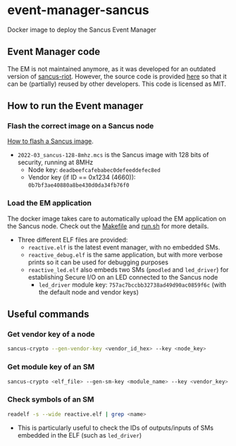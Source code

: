 # event-manager-sancus
Docker image to deploy the Sancus Event Manager

## Event Manager code

The EM is not maintained anymore, as it was developed for an outdated version of [sancus-riot](https://github.com/sancus-tee/sancus-riot). However, the source code is provided [here](sancus-em.zip) so that it can be (partially) reused by other developers. This code is licensed as MIT.

## How to run the Event manager

### Flash the correct image on a Sancus node

[How to flash a Sancus image](https://github.com/sancus-tee/sancus-main#xstools-installation).

- `2022-03_sancus-128-8mhz.mcs` is the Sancus image with 128 bits of security, running at 8MHz
    - Node key: `deadbeefcafebabec0defeeddefec8ed`
    - Vendor key (if ID == 0x1234 (4660)): `0b7bf3ae40880a8be430d0da34fb76f0`

### Load the EM application

The docker image takes care to automatically upload the EM application on the Sancus node. Check out the [Makefile](Makefile) and [run.sh](run.sh) for more details.

- Three different ELF files are provided:
    - `reactive.elf` is the latest event manager, with no embedded SMs.
    - `reactive_debug.elf` is the same application, but with more verbose prints so it can be used for debugging purposes
    - `reactive_led.elf` also embeds two SMs (`pmodled` and `led_driver`) for establishing Secure I/O on an LED connected to the Sancus node
        - `led_driver` module key: `757ac7bccbb32738ad49d90ac0859f6c` (with the default node and vendor keys)

## Useful commands

### Get vendor key of a node

```bash
sancus-crypto --gen-vendor-key <vendor_id_hex> --key <node_key>
```

### Get module key of an SM

```bash
sancus-crypto <elf_file> --gen-sm-key <module_name> --key <vendor_key>
```

### Check symbols of an SM

```bash
readelf -s --wide reactive.elf | grep <name>
```

- This is particularly useful to check the IDs of outputs/inputs of SMs embedded in the ELF (such as `led_driver`)